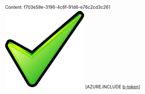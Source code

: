 Content: f703e58e-3196-4c6f-91d6-e76c2cd3c261![image](a3175c68-3e33-4bf1-9cf5-01c0e5a6c97c.png)
[AZURE.INCLUDE [b-token](888d9349-5fb8-4d78-b121-df581c429a49.md)]
